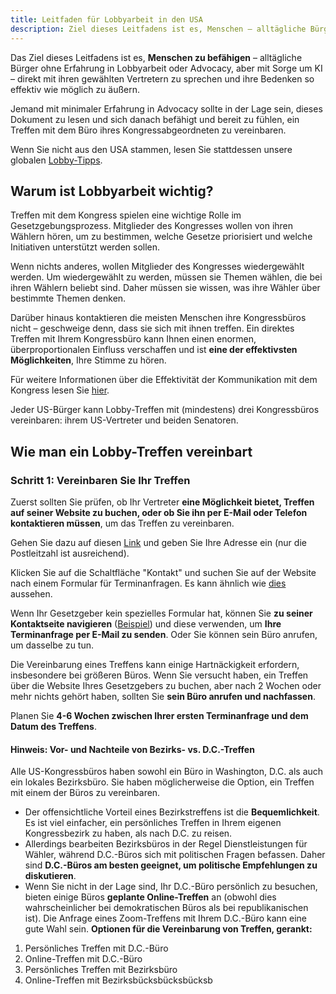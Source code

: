 ```yaml
---
title: Leitfaden für Lobbyarbeit in den USA
description: Ziel dieses Leitfadens ist es, Menschen – alltägliche Bürger ohne Erfahrung in Lobbyarbeit oder Advocacy, aber mit Sorge um KI – zu befähigen, direkt mit ihren gewählten Vertretern zu sprechen und ihre Bedenken so effektiv wie möglich zu äußern.
---
```


Das Ziel dieses Leitfadens ist es, **Menschen zu befähigen** – alltägliche Bürger ohne Erfahrung in Lobbyarbeit oder Advocacy, aber mit Sorge um KI – direkt mit ihren gewählten Vertretern zu sprechen und ihre Bedenken so effektiv wie möglich zu äußern.

Jemand mit minimaler Erfahrung in Advocacy sollte in der Lage sein, dieses Dokument zu lesen und sich danach befähigt und bereit zu fühlen, ein Treffen mit dem Büro ihres Kongressabgeordneten zu vereinbaren.

Wenn Sie nicht aus den USA stammen, lesen Sie stattdessen unsere globalen [Lobby-Tipps](/lobby-tips).

## Warum ist Lobbyarbeit wichtig?

Treffen mit dem Kongress spielen eine wichtige Rolle im Gesetzgebungsprozess. Mitglieder des Kongresses wollen von ihren Wählern hören, um zu bestimmen, welche Gesetze priorisiert und welche Initiativen unterstützt werden sollen.

Wenn nichts anderes, wollen Mitglieder des Kongresses wiedergewählt werden. Um wiedergewählt zu werden, müssen sie Themen wählen, die bei ihren Wählern beliebt sind. Daher müssen sie wissen, was ihre Wähler über bestimmte Themen denken.

Darüber hinaus kontaktieren die meisten Menschen ihre Kongressbüros nicht – geschweige denn, dass sie sich mit ihnen treffen. Ein direktes Treffen mit Ihrem Kongressbüro kann Ihnen einen enormen, überproportionalen Einfluss verschaffen und ist **eine der effektivsten Möglichkeiten**, Ihre Stimme zu hören.

Für weitere Informationen über die Effektivität der Kommunikation mit dem Kongress lesen Sie [hier](https://forum.effectivealtruism.org/posts/5oStggnYLGzomhvvn/talking-to-congress-can-constituents-contacting-their).

Jeder US-Bürger kann Lobby-Treffen mit (mindestens) drei Kongressbüros vereinbaren: ihrem US-Vertreter und beiden Senatoren.

## Wie man ein Lobby-Treffen vereinbart

### Schritt 1: Vereinbaren Sie Ihr Treffen

Zuerst sollten Sie prüfen, ob Ihr Vertreter **eine Möglichkeit bietet, Treffen auf seiner Website zu buchen, oder ob Sie ihn per E-Mail oder Telefon kontaktieren müssen**, um das Treffen zu vereinbaren.

Gehen Sie dazu auf diesen [Link](https://www.congress.gov/members/find-your-member) und geben Sie Ihre Adresse ein (nur die Postleitzahl ist ausreichend).

Klicken Sie auf die Schaltfläche "Kontakt" und suchen Sie auf der Website nach einem Formular für Terminanfragen. Es kann ähnlich wie [dies](https://mikethompsonforms.house.gov/constituent-services/meeting-request.htm) aussehen.

Wenn Ihr Gesetzgeber kein spezielles Formular hat, können Sie **zu seiner Kontaktseite navigieren** ([Beispiel](https://www.kaine.senate.gov/contact/share-your-opinion)) und diese verwenden, um **Ihre Terminanfrage per E-Mail zu senden**. Oder Sie können sein Büro anrufen, um dasselbe zu tun.

Die Vereinbarung eines Treffens kann einige Hartnäckigkeit erfordern, insbesondere bei größeren Büros. Wenn Sie versucht haben, ein Treffen über die Website Ihres Gesetzgebers zu buchen, aber nach 2 Wochen oder mehr nichts gehört haben, sollten Sie **sein Büro anrufen und nachfassen**.

Planen Sie **4-6 Wochen zwischen Ihrer ersten Terminanfrage und dem Datum des Treffens**.

#### Hinweis: Vor- und Nachteile von Bezirks- vs. D.C.-Treffen

Alle US-Kongressbüros haben sowohl ein Büro in Washington, D.C. als auch ein lokales Bezirksbüro. Sie haben möglicherweise die Option, ein Treffen mit einem der Büros zu vereinbaren.

- Der offensichtliche Vorteil eines Bezirkstreffens ist die **Bequemlichkeit**. Es ist viel einfacher, ein persönliches Treffen in Ihrem eigenen Kongressbezirk zu haben, als nach D.C. zu reisen.
- Allerdings bearbeiten Bezirksbüros in der Regel Dienstleistungen für Wähler, während D.C.-Büros sich mit politischen Fragen befassen. Daher sind **D.C.-Büros am besten geeignet, um politische Empfehlungen zu diskutieren**.
- Wenn Sie nicht in der Lage sind, Ihr D.C.-Büro persönlich zu besuchen, bieten einige Büros **geplante Online-Treffen** an (obwohl dies wahrscheinlicher bei demokratischen Büros als bei republikanischen ist). Die Anfrage eines Zoom-Treffens mit Ihrem D.C.-Büro kann eine gute Wahl sein.
  **Optionen für die Vereinbarung von Treffen, gerankt:**

1.  Persönliches Treffen mit D.C.-Büro
2.  Online-Treffen mit D.C.-Büro
3.  Persönliches Treffen mit Bezirksbüro
4.  Online-Treffen mit Bezirksbücksbücksbücksb